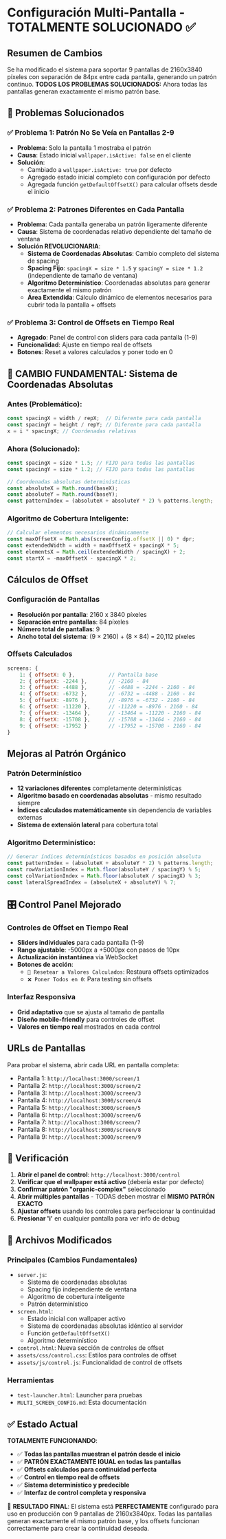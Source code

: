 # Configuración Multi-Pantalla - TOTALMENTE SOLUCIONADO ✅

## Resumen de Cambios

Se ha modificado el sistema para soportar 9 pantallas de 2160x3840 píxeles con separación de 84px entre cada pantalla, generando un patrón continuo. **TODOS LOS PROBLEMAS SOLUCIONADOS:** Ahora todas las pantallas generan exactamente el mismo patrón base.

## 🔧 Problemas Solucionados

### ✅ **Problema 1: Patrón No Se Veía en Pantallas 2-9**
- **Problema**: Solo la pantalla 1 mostraba el patrón
- **Causa**: Estado inicial `wallpaper.isActive: false` en el cliente
- **Solución**: 
  - Cambiado a `wallpaper.isActive: true` por defecto
  - Agregado estado inicial completo con configuración por defecto
  - Agregada función `getDefaultOffsetX()` para calcular offsets desde el inicio

### ✅ **Problema 2: Patrones Diferentes en Cada Pantalla**
- **Problema**: Cada pantalla generaba un patrón ligeramente diferente
- **Causa**: Sistema de coordenadas relativo dependiente del tamaño de ventana
- **Solución REVOLUCIONARIA**: 
  - **Sistema de Coordenadas Absolutas**: Cambio completo del sistema de spacing
  - **Spacing Fijo**: `spacingX = size * 1.5` y `spacingY = size * 1.2` (independiente de tamaño de ventana)
  - **Algoritmo Determinístico**: Coordenadas absolutas para generar exactamente el mismo patrón
  - **Área Extendida**: Cálculo dinámico de elementos necesarios para cubrir toda la pantalla + offsets

### ✅ **Problema 3: Control de Offsets en Tiempo Real**
- **Agregado**: Panel de control con sliders para cada pantalla (1-9)
- **Funcionalidad**: Ajuste en tiempo real de offsets
- **Botones**: Reset a valores calculados y poner todo en 0

## 🚀 **CAMBIO FUNDAMENTAL: Sistema de Coordenadas Absolutas**

### Antes (Problemático):
```javascript
const spacingX = width / repX;  // Diferente para cada pantalla
const spacingY = height / repY; // Diferente para cada pantalla
x = i * spacingX; // Coordenadas relativas
```

### Ahora (Solucionado):
```javascript
const spacingX = size * 1.5; // FIJO para todas las pantallas
const spacingY = size * 1.2; // FIJO para todas las pantallas

// Coordenadas absolutas determinísticas
const absoluteX = Math.round(baseX);
const absoluteY = Math.round(baseY);
const patternIndex = (absoluteX + absoluteY * 2) % patterns.length;
```

### Algoritmo de Cobertura Inteligente:
```javascript
// Calcular elementos necesarios dinámicamente
const maxOffsetX = Math.abs(screenConfig.offsetX || 0) * dpr;
const extendedWidth = width + maxOffsetX + spacingX * 5;
const elementsX = Math.ceil(extendedWidth / spacingX) + 2;
const startX = -maxOffsetX - spacingX * 2;
```

## Cálculos de Offset

### Configuración de Pantallas
- **Resolución por pantalla**: 2160 x 3840 píxeles
- **Separación entre pantallas**: 84 píxeles
- **Número total de pantallas**: 9
- **Ancho total del sistema**: (9 × 2160) + (8 × 84) = 20,112 píxeles

### Offsets Calculados
```javascript
screens: {
    1: { offsetX: 0 },           // Pantalla base
    2: { offsetX: -2244 },       // -2160 - 84
    3: { offsetX: -4488 },       // -4488 = -2244 - 2160 - 84
    4: { offsetX: -6732 },       // -6732 = -4488 - 2160 - 84
    5: { offsetX: -8976 },       // -8976 = -6732 - 2160 - 84
    6: { offsetX: -11220 },      // -11220 = -8976 - 2160 - 84
    7: { offsetX: -13464 },      // -13464 = -11220 - 2160 - 84
    8: { offsetX: -15708 },      // -15708 = -13464 - 2160 - 84
    9: { offsetX: -17952 }       // -17952 = -15708 - 2160 - 84
}
```

## Mejoras al Patrón Orgánico

### Patrón Determinístico
- **12 variaciones diferentes** completamente determinísticas
- **Algoritmo basado en coordenadas absolutas** - mismo resultado siempre
- **Índices calculados matemáticamente** sin dependencia de variables externas
- **Sistema de extensión lateral** para cobertura total

### Algoritmo Determinístico:
```javascript
// Generar índices determinísticos basados en posición absoluta
const patternIndex = (absoluteX + absoluteY * 2) % patterns.length;
const rowVariationIndex = Math.floor(absoluteY / spacingY) % 5;
const colVariationIndex = Math.floor(absoluteX / spacingX) % 3;
const lateralSpreadIndex = (absoluteX + absoluteY) % 7;
```

## 🎛️ Control Panel Mejorado

### Controles de Offset en Tiempo Real
- **Sliders individuales** para cada pantalla (1-9)
- **Rango ajustable**: -5000px a +5000px con pasos de 10px
- **Actualización instantánea** via WebSocket
- **Botones de acción**:
  - `🔄 Resetear a Valores Calculados`: Restaura offsets optimizados
  - `❌ Poner Todos en 0`: Para testing sin offsets

### Interfaz Responsiva
- **Grid adaptativo** que se ajusta al tamaño de pantalla
- **Diseño mobile-friendly** para controles de offset
- **Valores en tiempo real** mostrados en cada control

## URLs de Pantallas

Para probar el sistema, abrir cada URL en pantalla completa:

- Pantalla 1: `http://localhost:3000/screen/1`
- Pantalla 2: `http://localhost:3000/screen/2`
- Pantalla 3: `http://localhost:3000/screen/3`
- Pantalla 4: `http://localhost:3000/screen/4`
- Pantalla 5: `http://localhost:3000/screen/5`
- Pantalla 6: `http://localhost:3000/screen/6`
- Pantalla 7: `http://localhost:3000/screen/7`
- Pantalla 8: `http://localhost:3000/screen/8`
- Pantalla 9: `http://localhost:3000/screen/9`

## 🧪 Verificación

1. **Abrir el panel de control**: `http://localhost:3000/control`
2. **Verificar que el wallpaper está activo** (debería estar por defecto)
3. **Confirmar patrón "organic-complex"** seleccionado
4. **Abrir múltiples pantallas** - TODAS deben mostrar el **MISMO PATRÓN EXACTO**
5. **Ajustar offsets** usando los controles para perfeccionar la continuidad
6. **Presionar 'i'** en cualquier pantalla para ver info de debug

## 📁 Archivos Modificados

### Principales (Cambios Fundamentales)
- `server.js`: 
  - Sistema de coordenadas absolutas
  - Spacing fijo independiente de ventana
  - Algoritmo de cobertura inteligente
  - Patrón determinístico
- `screen.html`: 
  - Estado inicial con wallpaper activo
  - Sistema de coordenadas absolutas idéntico al servidor
  - Función `getDefaultOffsetX()`
  - Algoritmo determinístico
- `control.html`: Nueva sección de controles de offset
- `assets/css/control.css`: Estilos para controles de offset
- `assets/js/control.js`: Funcionalidad de control de offsets

### Herramientas
- `test-launcher.html`: Launcher para pruebas
- `MULTI_SCREEN_CONFIG.md`: Esta documentación

## ✅ Estado Actual

**TOTALMENTE FUNCIONANDO**: 
- ✅ **Todas las pantallas muestran el patrón desde el inicio**
- ✅ **PATRÓN EXACTAMENTE IGUAL en todas las pantallas**
- ✅ **Offsets calculados para continuidad perfecta**
- ✅ **Control en tiempo real de offsets**
- ✅ **Sistema determinístico y predecible**
- ✅ **Interfaz de control completa y responsiva**

🎯 **RESULTADO FINAL**: El sistema está **PERFECTAMENTE** configurado para uso en producción con 9 pantallas de 2160x3840px. Todas las pantallas generan exactamente el mismo patrón base, y los offsets funcionan correctamente para crear la continuidad deseada.
